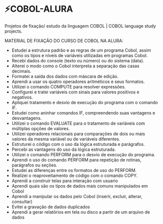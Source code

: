 # ⚡COBOL-ALURA
Projetos de fixação/ estudo da linguagem COBOL | COBOL language study projects.

MATERIAL DE FIXAÇÃO DO CURSO DE COBOL NA ALURA:


- Estudei a estrutura padrão e as regras de um programa Cobol, assim como os tipos e níveis de variáveis utilizadas em programas Cobol.
- Recebi dados do console (texto ou número) ou do sistema (data).
- Alterei o modo como o Cobol interpreta a separação das casas decimais.
- Formatei a saída dos dados com máscara de edição.
- Aprendi a usar os quatro operadores aritméticos e seus formatos.
- Utilizei o comando COMPUTE para resolver expressões.
- Configurei e tratei variáveis com sinais para valores positivos e negativos.
- Apliquei tratamento e desvio de execução do programa com o comando IF.
- Estudei como aninhar comandos IF, compreendendo suas vantagens e desvantagens.
- Utilizei o comando EVALUATE para o tratamento de variáveis com múltiplas opções de valores.
- Utilizei operadores relacionais para comparações de dois ou mais valores da mesma variável ou de variáveis diferentes.
- Estruturei o código com o uso da lógica estruturada e parágrafos.
- Percebi as vantagens do uso da lógica estruturada.
- Utilizei o comando PERFORM para o desvio de execução do programa.
- Aprendi o uso do comando PERFORM para repetição de rotinas, parágrafos ou seções.
- Estudei as diferenças entre os formatos de uso do PERFORM.
- Realizei o reaproveitamento de código com o comando COPY.
- Aprendi a construir telas para interação com usuario
- Aprendi quais são os tipos de dados mais comuns manipulados em Cobol
- Aprendi a manipular os dados pelo Cobol (inserir, excluir, alterar, consultar)
- Evitei a gravação de dados duplicados
- Aprendi a gerar relatórios em tela ou disco a partir de um arquivo de dados
